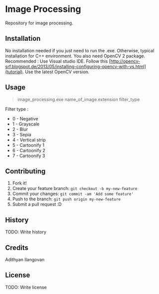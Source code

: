 # Image Processing

Repository for image processing.

## Installation

No installation needed if you just need to run the .exe.
Otherwise, typical installation for C++ environment. You also need OpenCV 2 package.
Recommended : Use Visual studio IDE. Follow this [http://opencv-srf.blogspot.de/2013/05/installing-configuring-opencv-with-vs.html](tutorial). Use the latest OpenCV version.

## Usage

> image_processing.exe name_of_image.extension filter_type

Filter type : 
* 0 - Negative
* 1 - Grayscale
* 2 - Blur
* 3 - Sepia
* 4 - Vertical strip
* 5 - Cartoonify 1
* 6 - Cartoonify 2
* 7 - Cartoonify 3


## Contributing

1. Fork it!
2. Create your feature branch: `git checkout -b my-new-feature`
3. Commit your changes: `git commit -am 'Add some feature'`
4. Push to the branch: `git push origin my-new-feature`
5. Submit a pull request :D

## History

TODO: Write history

## Credits

Adithyan Ilangovan

## License

TODO: Write license
